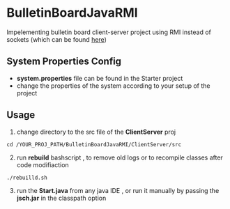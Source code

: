 # BulletinBoardJavaRMI
Impelementing bulletin board client-server project using RMI instead of sockets (which can be found [here](https://github.com/PBBassily/BulletinBoardJava))

## System Properties Config
- **system.properties** file can be found in the Starter project
- change the properties of the system according to your setup of the project

## Usage 
1) change directory to the src file of the **ClientServer** proj
```
cd /YOUR_PROJ_PATH/BulletinBoardJavaRMI/ClientServer/src
```
2) run **rebuild** bashscript , to remove old logs or to recompile classes after code modifiaction
```
./rebuilld.sh 
```

3) run the **Start.java** from any java IDE , or run it manually by passing the **jsch.jar** in the classpath option 

